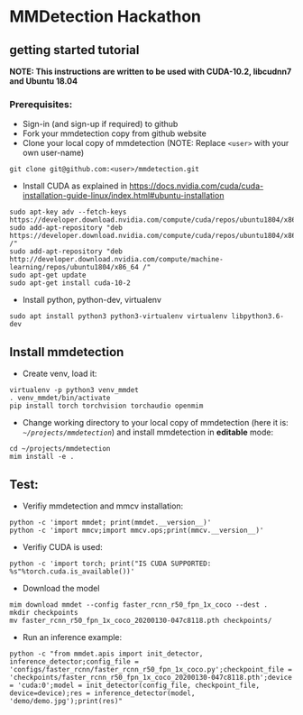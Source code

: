 # MMDetection Hackathon
## getting started tutorial

__NOTE: This instructions are written to be used with CUDA-10.2, libcudnn7 and Ubuntu 18.04__

### Prerequisites:
* Sign-in (and sign-up if required) to github
* Fork your mmdetection copy from github website
* Clone your local copy of mmdetection (NOTE: Replace `<user>` with your own user-name)
```
git clone git@github.com:<user>/mmdetection.git
```
* Install CUDA as explained in https://docs.nvidia.com/cuda/cuda-installation-guide-linux/index.html#ubuntu-installation
```
sudo apt-key adv --fetch-keys https://developer.download.nvidia.com/compute/cuda/repos/ubuntu1804/x86_64/7fa2af80.pub
sudo add-apt-repository "deb https://developer.download.nvidia.com/compute/cuda/repos/ubuntu1804/x86_64/ /"
sudo add-apt-repository "deb http://developer.download.nvidia.com/compute/machine-learning/repos/ubuntu1804/x86_64 /"
sudo apt-get update
sudo apt-get install cuda-10-2
```
* Install python, python-dev, virtualenv
```
sudo apt install python3 python3-virtualenv virtualenv libpython3.6-dev
```

Install mmdetection
---
* Create venv, load it:
```
virtualenv -p python3 venv_mmdet
. venv_mmdet/bin/activate
pip install torch torchvision torchaudio openmim
```
* Change working directory to your local copy of mmdetection (here it is: _`~/projects/mmdetection`_) and install mmdetection in __editable__ mode:
```
cd ~/projects/mmdetection
mim install -e .
```
Test:
---
* Verifiy mmdetection and mmcv installation:
```
python -c 'import mmdet; print(mmdet.__version__)'
python -c 'import mmcv;import mmcv.ops;print(mmcv.__version__)'
```
* Verifiy CUDA is used:
```
python -c 'import torch; print("IS CUDA SUPPORTED: %s"%torch.cuda.is_available())'
```
* Download the model
```
mim download mmdet --config faster_rcnn_r50_fpn_1x_coco --dest .
mkdir checkpoints
mv faster_rcnn_r50_fpn_1x_coco_20200130-047c8118.pth checkpoints/
```
* Run an inference example:
```
python -c "from mmdet.apis import init_detector, inference_detector;config_file = 'configs/faster_rcnn/faster_rcnn_r50_fpn_1x_coco.py';checkpoint_file = 'checkpoints/faster_rcnn_r50_fpn_1x_coco_20200130-047c8118.pth';device = 'cuda:0';model = init_detector(config_file, checkpoint_file, device=device);res = inference_detector(model, 'demo/demo.jpg');print(res)"
```
